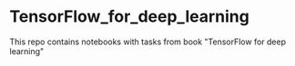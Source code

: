 # TensorFlow_for_deep_learning
This repo contains notebooks with tasks from book "TensorFlow for deep learning"
